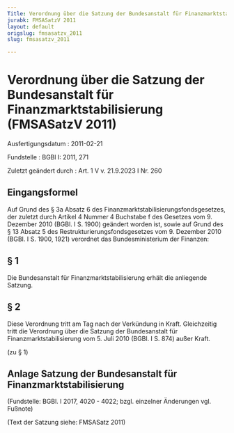 ```yaml
---
Title: Verordnung über die Satzung der Bundesanstalt für Finanzmarktstabilisierung
jurabk: FMSASatzV 2011
layout: default
origslug: fmsasatzv_2011
slug: fmsasatzv_2011

---
```


# Verordnung über die Satzung der Bundesanstalt für Finanzmarktstabilisierung (FMSASatzV 2011)

Ausfertigungsdatum
:   2011-02-21

Fundstelle
:   BGBl I: 2011, 271

Zuletzt geändert durch
:   Art. 1 V v. 21.9.2023 I Nr. 260


## Eingangsformel

Auf Grund des § 3a Absatz 6 des Finanzmarktstabilisierungsfondsgesetzes, der zuletzt durch Artikel 4 Nummer 4 Buchstabe f des Gesetzes vom 9. Dezember 2010 (BGBl. I S. 1900) geändert worden ist, sowie auf Grund des § 13 Absatz 5 des Restrukturierungsfondsgesetzes vom 9. Dezember 2010 (BGBl. I S. 1900, 1921) verordnet das Bundesministerium der Finanzen:


## § 1

Die Bundesanstalt für Finanzmarktstabilisierung erhält die anliegende Satzung.


## § 2

Diese Verordnung tritt am Tag nach der Verkündung in Kraft. Gleichzeitig tritt die Verordnung über die Satzung der Bundesanstalt für Finanzmarktstabilisierung vom 5. Juli 2010 (BGBl. I S. 874) außer Kraft.

(zu § 1)

## Anlage Satzung der Bundesanstalt für Finanzmarktstabilisierung

(Fundstelle: BGBl. I 2017, 4020 - 4022; bzgl. einzelner Änderungen vgl. Fußnote)

(Text der Satzung siehe: FMSASatz 2011)

